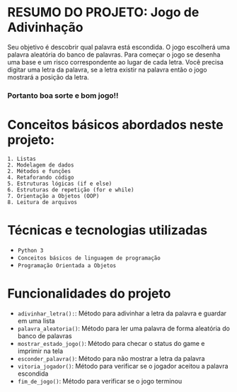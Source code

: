 # RESUMO DO PROJETO: Jogo de Adivinhação

Seu objetivo é descobrir qual palavra está escondida. O jogo escolherá uma palavra aleatória do banco de palavras. 
Para começar o jogo se desenha uma base e um risco correspondente ao lugar de cada letra. Você precisa digitar uma letra da palavra,
se a letra existir na palavra então o jogo mostrará a posição da letra.

<h3>Portanto boa sorte e bom jogo!!</h3> 



# Conceitos básicos abordados neste projeto:

    1. Listas
    2. Modelagem de dados
    2. Métodos e funções
    4. Retaforando código
    5. Estruturas lógicas (if e else)
    6. Estruturas de repetição (for e while)
    7. Orientação a Objetos (OOP)
    8. Leitura de arquivos

# Técnicas e tecnologias utilizadas

- ``Python 3``
- ``Conceitos básicos de linguagem de programação``
- ``Programação Orientada a Objetos``

# Funcionalidades do projeto

- `adivinhar_letra():`: Método para adivinhar a letra da palavra e guardar em uma lista
- `palavra_aleatoria()`: Método para ler uma palavra de forma aleatória do banco de palavras
- `mostrar_estado_jogo()`: Método para checar o status do game e imprimir na tela
- `esconder_palavra()`: Método para não mostrar a letra da palavra
- `vitoria_jogador()`: Método para verificar se o jogador aceitou a palavra escondida
- `fim_de_jogo()`: Método para verificar se o jogo terminou